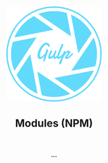 <div align="center">
    <br />
    <img src='./assets/icons/logo.svg' width="260" height="260" alt="logo" />
    <br />
    <h1>Modules (NPM)</h1>
</div>

<br />

<h3 align="center">...</h3>
